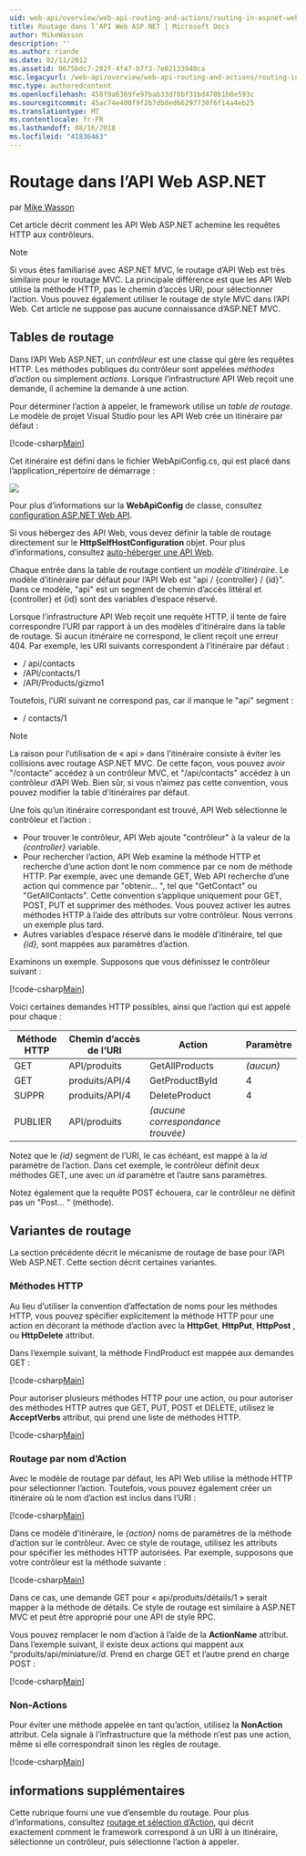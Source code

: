 ```yaml
---
uid: web-api/overview/web-api-routing-and-actions/routing-in-aspnet-web-api
title: Routage dans l’API Web ASP.NET | Microsoft Docs
author: MikeWasson
description: ''
ms.author: riande
ms.date: 02/11/2012
ms.assetid: 0675bdc7-282f-4f47-b7f3-7e02133940ca
msc.legacyurl: /web-api/overview/web-api-routing-and-actions/routing-in-aspnet-web-api
msc.type: authoredcontent
ms.openlocfilehash: 458f9a6369fe97bab33d70bf31bd470b1b0e593c
ms.sourcegitcommit: 45ac74e400f9f2b7dbded66297730f6f14a4eb25
ms.translationtype: MT
ms.contentlocale: fr-FR
ms.lasthandoff: 08/16/2018
ms.locfileid: "41836463"
---
```

<a name="routing-in-aspnet-web-api"></a>Routage dans l’API Web ASP.NET
====================
par [Mike Wasson](https://github.com/MikeWasson)

Cet article décrit comment les API Web ASP.NET achemine les requêtes HTTP aux contrôleurs.

> [!NOTE]
> Si vous êtes familiarisé avec ASP.NET MVC, le routage d’API Web est très similaire pour le routage MVC. La principale différence est que les API Web utilise la méthode HTTP, pas le chemin d’accès URI, pour sélectionner l’action. Vous pouvez également utiliser le routage de style MVC dans l’API Web. Cet article ne suppose pas aucune connaissance d’ASP.NET MVC.


## <a name="routing-tables"></a>Tables de routage

Dans l’API Web ASP.NET, un *contrôleur* est une classe qui gère les requêtes HTTP. Les méthodes publiques du contrôleur sont appelées *méthodes d’action* ou simplement *actions*. Lorsque l’infrastructure API Web reçoit une demande, il achemine la demande à une action.

Pour déterminer l’action à appeler, le framework utilise un *table de routage*. Le modèle de projet Visual Studio pour les API Web crée un itinéraire par défaut :

[!code-csharp[Main](routing-in-aspnet-web-api/samples/sample1.cs)]

Cet itinéraire est défini dans le fichier WebApiConfig.cs, qui est placé dans l’application\_répertoire de démarrage :

![](routing-in-aspnet-web-api/_static/image1.png)

Pour plus d’informations sur la **WebApiConfig** de classe, consultez [configuration ASP.NET Web API](../advanced/configuring-aspnet-web-api.md).

Si vous hébergez des API Web, vous devez définir la table de routage directement sur le **HttpSelfHostConfiguration** objet. Pour plus d’informations, consultez [auto-héberger une API Web](../older-versions/self-host-a-web-api.md).

Chaque entrée dans la table de routage contient un *modèle d’itinéraire*. Le modèle d’itinéraire par défaut pour l’API Web est &quot;api / {controller} / {id}&quot;. Dans ce modèle, &quot;api&quot; est un segment de chemin d’accès littéral et {controller} et {id} sont des variables d’espace réservé.

Lorsque l’infrastructure API Web reçoit une requête HTTP, il tente de faire correspondre l’URI par rapport à un des modèles d’itinéraire dans la table de routage. Si aucun itinéraire ne correspond, le client reçoit une erreur 404. Par exemple, les URI suivants correspondent à l’itinéraire par défaut :

- / api/contacts
- /API/contacts/1
- /API/Products/gizmo1

Toutefois, l’URI suivant ne correspond pas, car il manque le &quot;api&quot; segment :

- / contacts/1

> [!NOTE]
> La raison pour l’utilisation de « api » dans l’itinéraire consiste à éviter les collisions avec routage ASP.NET MVC. De cette façon, vous pouvez avoir &quot;/contacte&quot; accédez à un contrôleur MVC, et &quot;/api/contacts&quot; accédez à un contrôleur d’API Web. Bien sûr, si vous n’aimez pas cette convention, vous pouvez modifier la table d’itinéraires par défaut.

Une fois qu’un itinéraire correspondant est trouvé, API Web sélectionne le contrôleur et l’action :

- Pour trouver le contrôleur, API Web ajoute &quot;contrôleur&quot; à la valeur de la *{controller}* variable.
- Pour rechercher l’action, API Web examine la méthode HTTP et recherche d’une action dont le nom commence par ce nom de méthode HTTP. Par exemple, avec une demande GET, Web API recherche d’une action qui commence par &quot;obtenir... &quot;, tel que &quot;GetContact&quot; ou &quot;GetAllContacts&quot;. Cette convention s’applique uniquement pour GET, POST, PUT et supprimer des méthodes. Vous pouvez activer les autres méthodes HTTP à l’aide des attributs sur votre contrôleur. Nous verrons un exemple plus tard.
- Autres variables d’espace réservé dans le modèle d’itinéraire, tel que *{id},* sont mappées aux paramètres d’action.

Examinons un exemple. Supposons que vous définissez le contrôleur suivant :

[!code-csharp[Main](routing-in-aspnet-web-api/samples/sample2.cs)]

Voici certaines demandes HTTP possibles, ainsi que l’action qui est appelé pour chaque :

| Méthode HTTP | Chemin d’accès de l’URI | Action | Paramètre |
| --- | --- | --- | --- |
| GET | API/produits | GetAllProducts | *(aucun)* |
| GET | produits/API/4 | GetProductById | 4 |
| SUPPR | produits/API/4 | DeleteProduct | 4 |
| PUBLIER | API/produits | *(aucune correspondance trouvée)* |  |

Notez que le *{id}* segment de l’URI, le cas échéant, est mappé à la *id* paramètre de l’action. Dans cet exemple, le contrôleur définit deux méthodes GET, une avec un *id* paramètre et l’autre sans paramètres.

Notez également que la requête POST échouera, car le contrôleur ne définit pas un &quot;Post... &quot; (méthode).

## <a name="routing-variations"></a>Variantes de routage

La section précédente décrit le mécanisme de routage de base pour l’API Web ASP.NET. Cette section décrit certaines variantes.

### <a name="http-methods"></a>Méthodes HTTP

Au lieu d’utiliser la convention d’affectation de noms pour les méthodes HTTP, vous pouvez spécifier explicitement la méthode HTTP pour une action en décorant la méthode d’action avec la **HttpGet**, **HttpPut**, **HttpPost** , ou **HttpDelete** attribut.

Dans l’exemple suivant, la méthode FindProduct est mappée aux demandes GET :

[!code-csharp[Main](routing-in-aspnet-web-api/samples/sample3.cs)]

Pour autoriser plusieurs méthodes HTTP pour une action, ou pour autoriser des méthodes HTTP autres que GET, PUT, POST et DELETE, utilisez le **AcceptVerbs** attribut, qui prend une liste de méthodes HTTP.

[!code-csharp[Main](routing-in-aspnet-web-api/samples/sample4.cs)]

<a id="routing_by_action_name"></a>
### <a name="routing-by-action-name"></a>Routage par nom d’Action

Avec le modèle de routage par défaut, les API Web utilise la méthode HTTP pour sélectionner l’action. Toutefois, vous pouvez également créer un itinéraire où le nom d’action est inclus dans l’URI :

[!code-csharp[Main](routing-in-aspnet-web-api/samples/sample5.cs)]

Dans ce modèle d’itinéraire, le *{action}* noms de paramètres de la méthode d’action sur le contrôleur. Avec ce style de routage, utilisez les attributs pour spécifier les méthodes HTTP autorisées. Par exemple, supposons que votre contrôleur est la méthode suivante :

[!code-csharp[Main](routing-in-aspnet-web-api/samples/sample6.cs)]

Dans ce cas, une demande GET pour « api/produits/détails/1 » serait mapper à la méthode de détails. Ce style de routage est similaire à ASP.NET MVC et peut être approprié pour une API de style RPC.

Vous pouvez remplacer le nom d’action à l’aide de la **ActionName** attribut. Dans l’exemple suivant, il existe deux actions qui mappent aux &quot;produits/api/miniature/*id*. Prend en charge GET et l’autre prend en charge POST :

[!code-csharp[Main](routing-in-aspnet-web-api/samples/sample7.cs)]

### <a name="non-actions"></a>Non-Actions

Pour éviter une méthode appelée en tant qu’action, utilisez la **NonAction** attribut. Cela signale à l’infrastructure que la méthode n’est pas une action, même si elle correspondrait sinon les règles de routage.

[!code-csharp[Main](routing-in-aspnet-web-api/samples/sample8.cs)]

## <a name="further-reading"></a>informations supplémentaires

Cette rubrique fourni une vue d’ensemble du routage. Pour plus d’informations, consultez [routage et sélection d’Action](routing-and-action-selection.md), qui décrit exactement comment le framework correspond à un URI à un itinéraire, sélectionne un contrôleur, puis sélectionne l’action à appeler.
